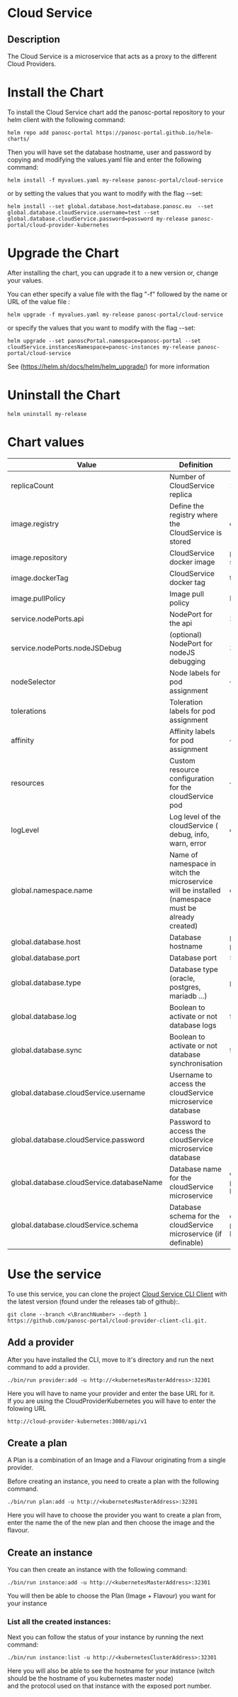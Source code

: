 Cloud Service
=========================  
  
## Description  
The Cloud Service is a microservice that acts as a proxy to the different Cloud Providers.

# Install the Chart
To install the Cloud Service chart add the panosc-portal repository to your helm client with the following command:
```
helm repo add panosc-portal https://panosc-portal.github.io/helm-charts/
```

Then you will have set the database hostname, user and password by copying and modifying the values.yaml file and enter the following command:
```
helm install -f myvalues.yaml my-release panosc-portal/cloud-service
```
or by setting the values that you want to modify with the flag --set:
```
helm install --set global.database.host=database.panosc.eu  --set global.database.cloudService.username=test --set global.database.cloudService.password=password my-release panosc-portal/cloud-provider-kubernetes
```

# Upgrade the Chart
After installing the chart, you can upgrade it to a new version or, change your values.

You can ether specify a value file with the flag "-f" followed by the name or URL of the value file :
```
helm upgrade -f myvalues.yaml my-release panosc-portal/cloud-service
```
or specify the values that you want to modify with the flag --set:
```
helm upgrade --set panoscPortal.namespace=panosc-portal --set cloudService.instancesNamespace=panosc-instances my-release panosc-portal/cloud-service
```
See (https://helm.sh/docs/helm/helm_upgrade/) for more information

# Uninstall the Chart
```
helm uninstall my-release
```

# Chart values
Value | Definition | Default
 ------------- | ------------- | ------------- | 
replicaCount | Number of CloudService replica | 1
image.registry| Define the registry where the CloudService is stored | docker.io
image.repository | CloudService docker image | panosc/cloud-service
image.dockerTag | CloudService docker tag |testing
image.pullPolicy | Image pull policy | IfNotPresent
service.nodePorts.api | NodePort for the api | 32301
service.nodePorts.nodeJSDebug | (optional) NodePort for nodeJS debugging | 32402
nodeSelector| Node labels for pod assignment| {}
tolerations|Toleration labels for pod assignment| []
affinity|Affinity labels for pod assignment|{}
resources|Custom resource configuration for the cloudService pod | {}
logLevel| Log level of the cloudService ( debug, info, warn, error | debug
global.namespace.name | Name of namespace in witch the microservice will be installed (namespace must be already created) | default
global.database.host| Database hostname | panosc-postgres
global.database.port| Database port | 5432
global.database.type| Database type (oracle, postgres, mariadb ...) | postgres
global.database.log| Boolean to activate or not database logs | false
global.database.sync| Boolean to activate or not database synchronisation | false
global.database.cloudService.username| Username to access the cloudService microservice database
global.database.cloudService.password| Password to access the cloudService microservice database 
global.database.cloudService.databaseName| Database name for the cloudService microservice | cloud-provider-kubernetes
global.database.cloudService.schema| Database schema for the cloudService microservice (if definable) | cloud-provider-kubernetes


# Use the service
To use this service, you can clone the project  [Cloud Service CLI Client](https://github.com/panosc-portal/cloud-service-client-cli) with the latest version (found under the releases tab of github):.  
```
git clone --branch <\BranchNumber> --depth 1 https://github.com/panosc-portal/cloud-provider-client-cli.git. 
```

## Add a provider
After you have installed the CLI, move to it's directory and run the next command to add a provider.

```
./bin/run provider:add -u http://<kubernetesMasterAddress>:32301
```

Here you will have to name your provider and enter the base URL for it.<br/>
If you are using the CloudProviderKubernetes you will have to enter the folowing URL 
```
http://cloud-provider-kubernetes:3000/api/v1
```

## Create a plan
A Plan is a combination of an Image and a Flavour originating from a single provider.

Before creating an instance, you need to create a plan with the following command.
```  
./bin/run plan:add -u http://<kubernetesMasterAddress>:32301  
```

Here you will have to choose the provider you want to create a plan from, enter the name the of the new plan and then choose the image and the flavour. 

## Create an instance   
You can then create an instance with the following command: 
```  
./bin/run instance:add -u http://<kubernetesMasterAddress>:32301  
```  
You will then be able to choose the Plan (Image + Flavour) you want for your instance <br/>  
  
### List all the created instances:  
  
Next you can follow the status of your instance by running the next command:  
```  
./bin/run instance:list -u http://<kubernetesClusterAddress>:32301 
```  
Here you will also be able to see the hostname for your instance (witch should be the hostname of you kubernetes master node)   
and the protocol used on that instance with the exposed port number.  
